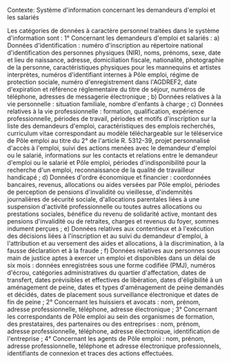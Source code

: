 Contexte: Système d'information concernant les demandeurs d'emploi et les salariés

Les catégories de données à caractère personnel traitées dans le système d'information sont : 1° Concernant les demandeurs d'emploi et salariés : a) Données d'identification : numéro d'inscription au répertoire national d'identification des personnes physiques (NIR), noms, prénoms, sexe, date et lieu de naissance, adresse, domiciliation fiscale, nationalité, photographie de la personne, caractéristiques physiques pour les mannequins et artistes interprètes, numéros d'identifiant internes à Pôle emploi, régime de protection sociale, numéro d'enregistrement dans l'AGDREF2, date d'expiration et référence réglementaire du titre de séjour, numéros de téléphone, adresses de messagerie électronique ; b) Données relatives à la vie personnelle : situation familiale, nombre d'enfants à charge ; c) Données relatives à la vie professionnelle : formation, qualification, expérience professionnelle, périodes de travail, périodes et motifs d'inscription sur la liste des demandeurs d'emploi, caractéristiques des emplois recherchés, curriculum vitae correspondant au modèle téléchargeable sur le téléservice de Pôle emploi au titre du 2° de l'article R. 5312-39, projet personnalisé d'accès à l'emploi, suivi des actions menées avec le demandeur d'emploi ou le salarié, informations sur les contacts et relations entre le demandeur d'emploi ou le salarié et Pôle emploi, périodes d'indisponibilité pour la recherche d'un emploi, reconnaissance de la qualité de travailleur handicapé ; d) Données d'ordre économique et financier : coordonnées bancaires, revenus, allocations ou aides versées par Pôle emploi, périodes de perception de pensions d'invalidité ou vieillesse, d'indemnités journalières de sécurité sociale, d'allocations parentales liées à une suspension d'activité professionnelle ou toutes autres allocations ou prestations sociales, bénéfice du revenu de solidarité active, montant des pensions d'invalidité ou de retraites, charges et revenus du foyer, sommes indument perçues ; e) Données relatives aux contentieux et à l'exécution des décisions liées à l'inscription et au suivi du demandeur d'emploi, à l'attribution et au versement des aides et allocations, à la discrimination, à la fausse déclaration et à la fraude ; f) Données relatives aux personnes sous main de justice aptes à exercer un emploi et disponibles dans un délai de six mois : données enregistrées sous une forme codifiée (PMJ), numéros d'écrou, catégories administratives du quartier d'affectation, dates de transfert, dates prévisibles et effectives de libération, dates d'éligibilité à un aménagement de peine, dates et types d'aménagement de peine demandés et décidés, dates de placement sous surveillance électronique et dates de fin de peine ; 2° Concernant les huissiers et avocats : nom, prénom, adresse professionnelle, téléphone, adresse électronique ; 3° Concernant les correspondants de Pôle emploi au sein des organismes de formation, des prestataires, des partenaires ou des entreprises : nom, prénom, adresse professionnelle, téléphone, adresse électronique, identification de l'entreprise ; 4° Concernant les agents de Pôle emploi : nom, prénom, adresse professionnelle, téléphone et adresse électronique professionnels, identifiants de connexion et traces des actions effectuées.